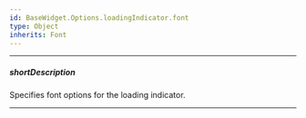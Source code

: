 ```yaml
---
id: BaseWidget.Options.loadingIndicator.font
type: Object
inherits: Font
---
```

---
##### shortDescription
Specifies font options for the loading indicator.

---
